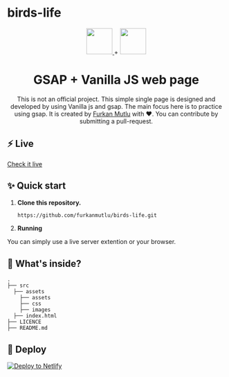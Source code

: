 # birds-life

<p align="center">
  <a href="https://greensock.com/">
  <img src="https://s3-us-west-2.amazonaws.com/s.cdpn.io/16327/logo-man.svg" height="60">
  </a>
  +
  <img src="https://hackernoon.com/drafts/ux832eqm.png" height="60">
</p>
<h1 align="center">
  GSAP + Vanilla JS web page
</h1>
<p align="center">
  This is not an official project. This simple single page is designed and developed by using Vanilla js and gsap. The main focus here is to practice using gsap.
  It is created by <a href="https://furkanmutlu.com/">Furkan Mutlu</a> with ❤️.
  You can contribute by submitting a pull-request.
</p>

## ⚡️ Live
  [Check it live](https://birds-life.netlify.app/)

## ✨ Quick start

1.  **Clone this repository.**

    ```sh
    https://github.com/furkanmutlu/birds-life.git
    ```
2. **Running**

  You can simply use a live server extention or your browser.

## 🧐 What's inside?

    .
    ├── src
      ├── assets
        ├── assets
        ├── css
        ├── images
      ├── index.html
    ├── LICENCE
    ├── README.md
    
## 💫 Deploy

[![Deploy to Netlify](https://www.netlify.com/img/deploy/button.svg)](https://app.netlify.com/start/deploy?repository=https://github.com/furkanmutlu/birds-life)
